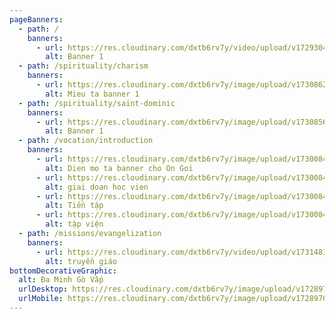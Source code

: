 ```yaml
---
pageBanners:
  - path: /
    banners:
      - url: https://res.cloudinary.com/dxtb6rv7y/video/upload/v1729304733/Baner_1920_576_nen_glbu8c.mp4
        alt: Banner 1
  - path: /spirituality/charism
    banners:
      - url: https://res.cloudinary.com/dxtb6rv7y/image/upload/v1730862726/linh_dao_ok_typope.jpg
        alt: Mieu ta banner 1
  - path: /spirituality/saint-dominic
    banners:
      - url: https://res.cloudinary.com/dxtb6rv7y/image/upload/v1730856293/baner_cha_thanh_da_minh_ok_t47aq5.jpg
        alt: Banner 1
  - path: /vocation/introduction
    banners:
      - url: https://res.cloudinary.com/dxtb6rv7y/image/upload/v1730084863/4_ecga2z.jpg
        alt: Dien mo ta banner cho On Goi
      - url: https://res.cloudinary.com/dxtb6rv7y/image/upload/v1730084895/5_adx90e.jpg
        alt: giai doan hoc vien
      - url: https://res.cloudinary.com/dxtb6rv7y/image/upload/v1730084862/3_sfx7jh.jpg
        alt: Tiền tập
      - url: https://res.cloudinary.com/dxtb6rv7y/image/upload/v1730084862/2_lajwxe.jpg
        alt: tập viện
  - path: /missions/evangelization
    banners:
      - url: https://res.cloudinary.com/dxtb6rv7y/video/upload/v1731483402/Truyen_Giao_Dkttbt_ji7a4d.mp4
        alt: truyền giáo
bottomDecorativeGraphic:
  alt: Đa Minh Gò Vấp
  urlDesktop: https://res.cloudinary.com/dxtb6rv7y/image/upload/v1728970147/LUON_SONG_1_ok_honkec.svg
  urlMobile: https://res.cloudinary.com/dxtb6rv7y/image/upload/v1728970147/LUON_SONG_1_ok_honkec.svg
---
```

